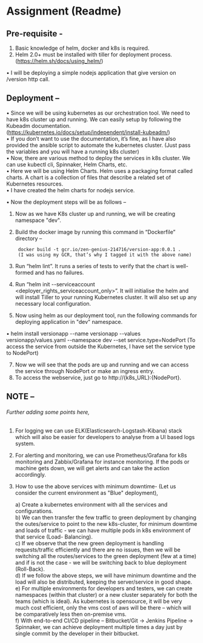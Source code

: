 # Assignment (Readme)



## Pre-requisite -

1.	Basic knowledge of helm, docker and k8s is required.
2.	Helm 2.0+ must be installed with tiller for deployment process. (https://helm.sh/docs/using_helm/)


•	I will be deploying a simple nodejs application that give version on /version http call.


## Deployment –

• Since we will be using kubernetes as our orchestration tool. We need to have k8s cluster up and running. We can easily setup   by following the Kubeadm documentation.(https://kubernetes.io/docs/setup/independent/install-kubeadm/)<br/>
• If you don’t want to use the documentation, it’s fine, as I have also provided the ansible script to automate the kubernetes   cluster. (Just pass the variables and you will have a running k8s cluster)<br/>
• Now, there are various method to deploy the services in k8s cluster. We can use kubectl cli, Spinnaker, Helm Charts, etc.<br/>
•	Here we will be using Helm Charts. Helm uses a packaging format called charts. A chart is a collection of files that           describe a related set of Kubernetes resources.<br/>
•	I have created the helm charts for nodejs service.

•	Now the deployment steps will be as follows –

1.	Now as we have K8s cluster up and running, we will be creating namespace "dev".
2.	Build the docker image by running this command in “Dockerfile” directory –

         docker build -t gcr.io/zen-genius-214716/version-app:0.0.1 .
         (I was using my GCR, that’s why I tagged it with the above name)

3.	Run “helm lint”. It  runs a series of tests to verify that the chart is well-formed and has no failures.
4.	Run “helm init  --serviceaccount <deployer_rights_serviceaccount_only>”. It will initialise the helm and will install Tiller to your running Kubernetes cluster. It will also set up any necessary local configuration.
5.	Now using helm as our deployment tool, run the following commands for deploying application in "dev" namespace.

•	helm install versionapp --name versionapp --values versionapp/values.yaml --namespace dev --set service.type=NodePort
(To access the service from outside the Kubernetes, I have set the service type to NodePort)

7.	Now we will see that the pods are up and running and we can access the service through NodePort or make an ingress entry.
8.	To access the webservice, just go to http://{k8s_URL}:{NodePort}.


## NOTE –

###### Further adding some points here,
1.	For logging we can use ELK(Elasticsearch-Logstash-Kibana) stack which will also be easier for developers to analyse from a UI based logs system. 
2.	For alerting and monitoring, we can use Prometheus/Grafana for k8s monitoring and Zabbix/Grafana for instance monitoring. If the pods or machine gets down, we will get alerts and can take the action accordingly.
3. How to use the above services with minimum downtime-
    (Let us consider the current environment as "Blue" deployment),
 
    a) Create a kubernetes environment with all the services and configurations.<br/>
    b) We can then transfer the few traffic to green deployment by changing the
       outes/service to point to the new k8s-cluster, for minimum downtime and loads of traffic - we can have multiple pods in        k8s environment of that service (Load- Balancing).<br/>
    c) If we observe that the new green deployment is handling requests/traffic efficiently and there are no issues, then we          will be switching all the routes/services to the green deployment (few at a time) and if is not the case - we will be          switching back to blue deployment (Roll-Back).<br/>
    d) If we follow the above steps, we will have minimum downtime and the load will also be distributed, keeping the                server/service in good shape.<br/>
    e) For multiple environments for developers and testers, we can create namespaces (within that cluster) or a new cluster          separately for both the teams (which is ideal). As kubernetes is opensource, it will be very much cost efficient, only        the vms cost of aws will be there – which will be comparatively less then on-premise vms.<br/>
    f) With end-to-end CI/CD pipeline – Bitbucket/Git -> Jenkins Pipeline -> Spinnaker, we can achieve deployment multiple            times a day just by single commit by the developer in their bitbucket.

